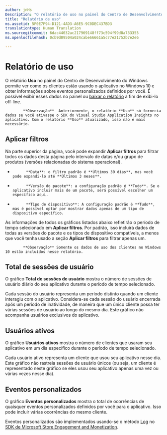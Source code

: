 ```yaml
---
author: jnHs
Description: "O relatório de uso no painel do Centro de Desenvolvimento do Windows permite ver como os clientes estão usando o aplicativo."
title: "Relatório de uso"
ms.assetid: 5F0E7F94-D121-4AD3-A6E5-9C0DEC437BD3
translationtype: Human Translation
ms.sourcegitcommit: 6dac44032ac217969148ff73c594f99d8a733355
ms.openlocfilehash: 0cb9d09504a024cabe66661a5c77e21752b7e2e6

---
```


# Relatório de uso


O relatório **Uso** no painel do Centro de Desenvolvimento do Windows permite ver como os clientes estão usando o aplicativo no Windows 10 e obter informações sobre eventos personalizados definidos por você. É possível exibir esses dados no painel ou [baixar o relatório](download-analytic-reports.md) a fim de exibi-lo off-line.

> 
            **Observação**  Anteriormente, o relatório **Uso** só fornecia dados se você ativasse o SDK do Visual Studio Application Insights no aplicativo. Com o relatório **Uso** atualizado, isso não é mais necessário.

## Aplicar filtros


Na parte superior da página, você pode expandir **Aplicar filtros** para filtrar todos os dados desta página pelo intervalo de datas e/ou grupo de produtos (versões relacionadas do sistema operacional).

-   
            **Data**: o filtro padrão é **Últimos 30 dias**, mas você pode expandi-lo até **Últimos 3 meses**.
-   
            **Versão do pacote**: a configuração padrão é **Tudo**. Se o aplicativo incluir mais de um pacote, será possível escolher um específico aqui.
-   
            **Tipo de dispositivo**: A configuração padrão é **Tudo**, mas é possível optar por mostrar dados apenas de um tipo de dispositivo específico.

As informações de todos os gráficos listados abaixo refletirão o período de tempo selecionado em **Aplicar filtros**. Por padrão, isso incluirá dados de todas as versões do pacote e os tipos de dispositivo compatíveis, a menos que você tenha usado a seção **Aplicar filtros** para filtrar apenas um.

> 
            **Observação** Somente os dados de uso dos clientes no Windows 10 estão incluídos nesse relatório.

## Total de sessões de usuário

O gráfico **Total de sessões de usuário** mostra o número de sessões de usuário diário do seu aplicativo durante o período de tempo selecionado.

Cada sessão do usuário representa um período distinto quando um cliente interagiu com o aplicativo. Considera-se cada sessão do usuário encerrada após um período de inatividade, de maneira que um único cliente possa ter várias sessões de usuário ao longo do mesmo dia. Este gráfico não acompanha usuários exclusivos do aplicativo.

## Usuários ativos

O gráfico **Usuários ativos** mostra o número de clientes que usaram seu aplicativo em um dia específico durante o período de tempo selecionado.

Cada usuário ativo representa um cliente que usou seu aplicativo nesse dia. Este gráfico não rastreia sessões de usuário únicos (ou seja, um cliente é representado neste gráfico se eles usou seu aplicativo apenas uma vez ou várias vezes nesse dia).

## Eventos personalizados

O gráfico **Eventos personalizados** mostra o total de ocorrências de quaisquer eventos personalizados definidos por você para o aplicativo. Isso pode incluir várias ocorrências do mesmo cliente.

Eventos personalizados são implementados usando-se o método [Log](https://msdn.microsoft.com/library/windows/apps/microsoft.services.store.engagement.storeservicescustomevents.log.aspx) no [SDK de Microsoft Store Engagement and Monetization](../monetize/monetize-your-app-with-the-microsoft-store-engagement-and-monetization-sdk.md).



 







<!--HONumber=Jun16_HO5-->


